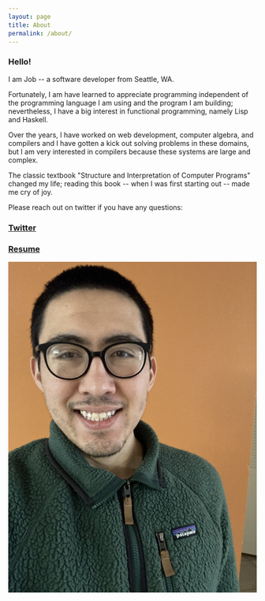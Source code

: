 ```yaml
---
layout: page
title: About
permalink: /about/
---
```


### Hello!

I am Job -- a software developer from Seattle, WA.

Fortunately, I am have learned to appreciate programming independent of the programming language I am using and the program I am building; nevertheless, I have a big interest in functional programming, namely Lisp and Haskell. 

Over the years, I have worked on web development, computer algebra, and compilers and I have gotten a kick out solving problems in these domains, but I am very interested in compilers because these systems are large and complex. 

The classic textbook "Structure and Interpretation of Computer Programs" changed my life; reading this book -- when I was first starting out -- made me cry of joy. 

Please reach out on twitter if you have any questions:

### [Twitter](https://twitter.com/sphere_in_space)
### [Resume](/media/Resume.pdf)



![Picture of me](/assets/IMG_0611.jpg)
